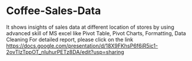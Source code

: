 # Coffee-Sales-Data
It shows insights of sales data  at different location of stores by using advanced skill of MS excel like Pivot Table, Pivot Charts, Formatting, Data Cleaning
For detailed report, please click on the link https://docs.google.com/presentation/d/18X9FKhsP6f6iR5ic1-2ovTlzTppOT_nIuhurPETz8DA/edit?usp=sharing

